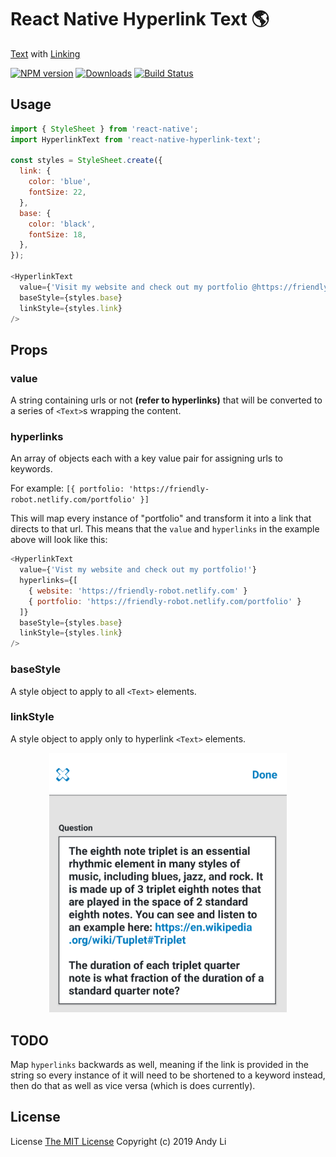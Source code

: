 # React Native Hyperlink Text :earth_americas:

[Text](https://facebook.github.io/react-native/docs/text) with [Linking](https://facebook.github.io/react-native/docs/linking)

[![NPM version][npm-image]][npm-url]
[![Downloads][downloads-image]][npm-url]
[![Build Status][travis-image]][travis-url]

## Usage
```javascript
import { StyleSheet } from 'react-native';
import HyperlinkText from 'react-native-hyperlink-text';

const styles = StyleSheet.create({
  link: {
    color: 'blue',
    fontSize: 22,
  },
  base: {
    color: 'black',
    fontSize: 18,
  },
});

<HyperlinkText
  value={'Visit my website and check out my portfolio @https://friendly-robot.netlify.com/portfolio'}
  baseStyle={styles.base}
  linkStyle={styles.link}
/>
```
## Props

### value
A string containing urls or not **(refer to hyperlinks)** that will be converted to a series of `<Text>`s wrapping the content.

### hyperlinks
An array of objects each with a key value pair for assigning urls to keywords.

For example: `[{ portfolio: 'https://friendly-robot.netlify.com/portfolio' }]`

This will map every instance of "portfolio" and transform it into a link that directs to that url. This means that the `value` and `hyperlinks` in the example above will look like this:

```javascript
<HyperlinkText
  value={'Vist my website and check out my portfolio!'}
  hyperlinks={[
    { website: 'https://friendly-robot.netlify.com' }
    { portfolio: 'https://friendly-robot.netlify.com/portfolio' }
  ]}
  baseStyle={styles.base}
  linkStyle={styles.link}
/>
```
### baseStyle
A style object to apply to all `<Text>` elements.

### linkStyle
A style object to apply only to hyperlink `<Text>` elements.

<p align="center">
  <img src="https://raw.githubusercontent.com/friendly-robot/react-native-hyperlink-text/master/screenshot.png" width="380" alt="React Native Hyperlink Text">
</p>

## TODO
Map `hyperlinks` backwards as well, meaning if the link is provided in the string so every instance of it will need to be shortened to a keyword instead, then do that as well as vice versa (which is does currently).

## License
License [The MIT License](http://opensource.org/licenses/MIT)
Copyright (c) 2019 Andy Li

[downloads-image]: https://img.shields.io/npm/dm/react-native-hyperlink-text.svg
[npm-url]: https://www.npmjs.com/package/react-native-hyperlink-text
[npm-image]: https://img.shields.io/npm/v/react-native-hyperlink-text.svg

[travis-url]: https://travis-ci.org/3axap4eHko/react-native-hyperlink-text
[travis-image]: https://img.shields.io/travis/3axap4eHko/react-native-hyperlink-text/master.svg

